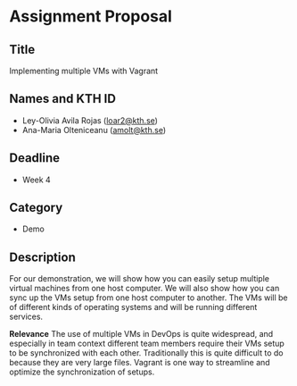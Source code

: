 
# Assignment Proposal

## Title

Implementing multiple VMs with Vagrant

## Names and KTH ID

  - Ley-Olivia Avila Rojas (loar2@kth.se)
  - Ana-Maria Olteniceanu (amolt@kth.se)

## Deadline

- Week 4


## Category

- Demo


## Description

For our demonstration, we will show how you can easily setup multiple virtual machines from one host computer. We will also show how you can sync up the VMs setup from one host computer to another. The VMs will be of different kinds of operating systems and will be running different services. 

**Relevance**
The use of multiple VMs in DevOps is quite widespread, and especially in team context different team members require their VMs setup to be synchronized with each other. Traditionally this is quite difficult to do because they are very large files. Vagrant is one way to streamline and optimize the synchronization of setups. 

